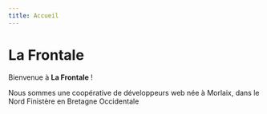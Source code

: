 ```yaml
---
title: Accueil
---
```

# La Frontale

Bienvenue à **La Frontale** !

Nous sommes une coopérative de développeurs web née à Morlaix, dans le Nord Finistère en Bretagne Occidentale